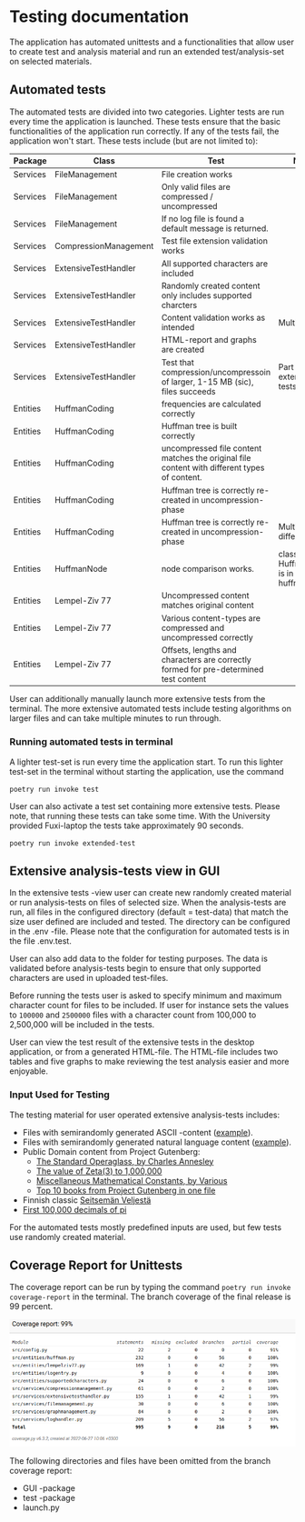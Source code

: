 # Testing documentation
The application has automated unittests and a functionalities that allow user to create test and analysis material and run an extended test/analysis-set on selected materials. 

## Automated tests
The automated tests are divided into two categories. Lighter tests are run every time the application is launched. These tests ensure that the basic functionalities of the application run correctly. If any of the tests fail, the application won't start. These tests include (but are not limited to):

| Package | Class | Test | Notes |
| -------- | -------- | -------- | -------- |
| Services | FileManagement | File creation works | |
| Services | FileManagement | Only valid files are compressed / uncompressed | |
| Services | FileManagement | If no log file is found a default message is returned. | |
| Services | CompressionManagement | Test file extension validation works | |
| Services | ExtensiveTestHandler | All supported characters are included | |
| Services | ExtensiveTestHandler | Randomly created content only includes supported charcters | |
| Services | ExtensiveTestHandler | Content validation works as intended | Multiple tests |
| Services | ExtensiveTestHandler | HTML-report and graphs are created | |
| Services | ExtensiveTestHandler | Test that compression/uncompressoin of larger, 1-15 MB (sic), files succeeds  | Part of extended tests |
| Entities | HuffmanCoding | frequencies are calculated correctly | |
| Entities | HuffmanCoding | Huffman tree is built correctly | |
| Entities | HuffmanCoding | uncompressed file content matches the original file content with different types of content. ||
| Entities | HuffmanCoding | Huffman tree is correctly re-created in uncompression-phase ||
| Entities | HuffmanCoding | Huffman tree is correctly re-created in uncompression-phase | Multiple different tests |
| Entities | HuffmanNode | node comparison works. | class HuffmanNode is in the file huffman.py |
| Entities | Lempel-Ziv 77 | Uncompressed content matches original content | |
| Entities | Lempel-Ziv 77 | Various content-types are compressed and uncompressed correctly | |
| Entities | Lempel-Ziv 77 | Offsets, lengths and characters are correctly formed for pre-determined test content  | |

 User can additionally manually launch more extensive tests from the terminal. The more extensive automated tests include testing algorithms on larger files and can take multiple minutes to run through. 

### Running automated tests in terminal

A lighter test-set is run every time the application start. To run this lighter test-set in the terminal without starting the application, use the command
```
poetry run invoke test
```

User can also activate a test set containing more extensive tests. Please note, that running these tests can take some time. With the University provided Fuxi-laptop the tests take approximately 90 seconds. 

```
poetry run invoke extended-test
```

## Extensive analysis-tests view in GUI
In the extensive tests -view user can create new randomly created material or run analysis-tests on files of selected size. When the analysis-tests are run, all files in the configured directory (default = test-data) that match the size user defined are included and tested. The directory can be configured in the .env -file. Please note that the configuration for automated tests is in the file .env.test.  

User can also add data to the folder for testing purposes. The data is validated before analysis-tests begin to ensure that only supported characters are used in uploaded test-files. 

Before running the tests user is asked to specify minimum and maximum character count for files to be included. If user for instance sets the values to `100000` and `2500000` files with a character count from 100,000 to 2,500,000 will be included in the tests.  

User can view the test result of the extensive tests in the desktop application, or from a generated HTML-file. The HTML-file includes two tables and five graphs to make reviewing the test analysis easier and more enjoyable. 

### Input Used for Testing
The testing material for user operated extensive analysis-tests includes:
- Files with semirandomly generated ASCII -content ([example](../test-data/random-printable-ascii-100-paragraphs.txt)). 
- Files with semirandomly generated natural language content ([example](../test-data/natural-language-document-100-paragraphs.txt)). 
- Public Domain content from Project Gutenberg:
  - [The Standard Operaglass, by Charles Annesley](../test-data/gutenberg-project-ebook-1.txt)
  - [The value of Zeta(3) to 1,000,000](../test-data/gutenberg-project-ebook-2.txt)
  - [Miscellaneous Mathematical Constants, by Various](../test-data/gutenberg-project-ebook-3.txt)
  - [Top 10 books from Project Gutenberg in one file](../test-data/gutenberg-top-10.txt)
- Finnish classic [Seitsemän Veljestä](../test-data/seitseman-veljesta.txt)
- [First 100,000 decimals of pi](../test-data/first-100000-decimals-of-pi.txt)

For the automated tests mostly predefined inputs are used, but few tests use randomly created material. 


## Coverage Report for Unittests
The coverage report can be run by typing the command `poetry run invoke coverage-report` in the terminal. The branch coverage of the final release is 99 percent.

![Coverage report - final release](images/coverage-report-final-release.png)

The following directories and files have been omitted from the branch coverage report:
- GUI -package
- test -package
- launch.py
